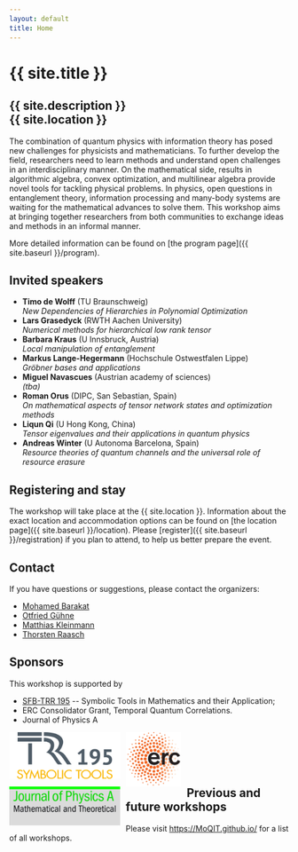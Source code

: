 ```yaml
---
layout: default
title: Home
---
```


# {{ site.title }}

## {{ site.description }}<br> {{ site.location }}

<!-- ## The idea of this workshop series in general -->

The combination of quantum physics with information theory has posed
new challenges for physicists and mathematicians. To further develop
the field, researchers need to learn methods and understand open
challenges in an interdisciplinary manner. On the mathematical side,
results in algorithmic algebra, convex optimization, and multilinear
algebra provide novel tools for tackling physical problems. In
physics, open questions in entanglement theory, information processing
and many-body systems are waiting for the mathematical advances to
solve them. This workshop aims at bringing together researchers from
both communities to exchange ideas and methods in an informal manner.

More detailed information can be found on [the program page]({{ site.baseurl }}/program).

## Invited speakers

* **Timo de Wolff** (TU Braunschweig) <br/>
  *New Dependencies of Hierarchies in Polynomial Optimization*
* **Lars Grasedyck** (RWTH Aachen University) <br/>
  *Numerical methods for hierarchical low rank tensor*
* **Barbara Kraus** (U Innsbruck, Austria) <br/>
  *Local manipulation of entanglement*
* **Markus Lange-Hegermann** (Hochschule Ostwestfalen Lippe) <br/>
  *Gröbner bases and applications*
* **Miguel Navascues** (Austrian academy of sciences) <br/>
  *(tba)*
* **Roman Orus** (DIPC, San Sebastian, Spain) <br/>
  *On mathematical aspects of tensor network states and optimization methods*
* **Liqun Qi** (U Hong Kong, China) <br/>
  *Tensor eigenvalues and their applications in quantum physics*
* **Andreas Winter** (U Autonoma Barcelona, Spain) <br/>
  *Resource theories of quantum channels and the universal role of resource erasure*

## Registering and stay

The workshop will take place at the {{ site.location }}. Information about the
exact location and accommodation options
can be found on [the location page]({{ site.baseurl }}/location).
Please [register]({{ site.baseurl }}/registration) if you plan to attend, to help us better prepare the event.

## <a name="contact"></a> Contact

If you have questions or suggestions, please contact the organizers:

* [Mohamed Barakat](mailto:mohamed.barakat@uni-siegen.de)
* [Otfried Gühne](mailto:otfried.guehne@uni-siegen.de)
* [Matthias Kleinmann](mailto:matthias.kleinmann@uni-siegen.de)
* [Thorsten Raasch](mailto:Raasch@mathematik.uni-siegen.de)

## Sponsors

This workshop is supported by
* [SFB-TRR 195](https://www.computeralgebra.de/sfb/) -- Symbolic Tools in Mathematics and their Application;
* ERC Consolidator Grant, Temporal Quantum Correlations.
* Journal of Physics A

<p>
<img src="TRR195_logo.png" alt="SFB TRR 195" style="float: left; margin-right: 10px;" width="200"/>
<img src="erc-neu.jpg" alt="ERC" style="float: left; margin-right: 10px;" width="100"/>
<img src="jphysaklein.jpg" alt="ERC" style="float: left; margin-right: 10px;" width="200"/>
</p>

<br/>
<br/>
<br/>
<br/>

## Previous and future workshops

Please visit <https://MoQIT.github.io/> for a list of all workshops.
